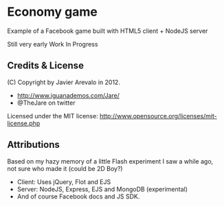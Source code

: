 # Economy game
Example of a Facebook game built with HTML5 client + NodeJS server

Still very early Work In Progress

## Credits & License
(C) Copyright by Javier Arevalo in 2012.

- http://www.iguanademos.com/Jare/
- @TheJare on twitter

Licensed under the MIT license: http://www.opensource.org/licenses/mit-license.php

## Attributions
Based on my hazy memory of a little Flash experiment I saw a while ago, not sure who made it (could be 2D Boy?)

- Client: Uses jQuery, Flot and EJS
- Server: NodeJS, Express, EJS and MongoDB (experimental)
- And of course Facebook docs and JS SDK.
